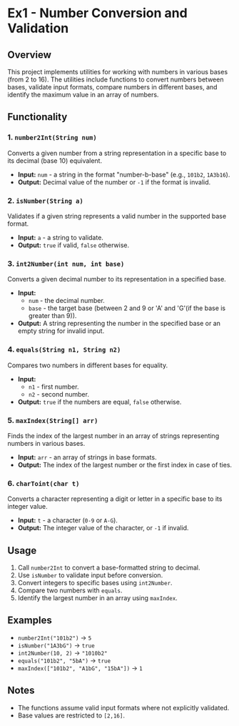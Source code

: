 # Ex1 - Number Conversion and Validation

## Overview
This project implements utilities for working with numbers in various bases (from 2 to 16). The utilities include functions to convert numbers between bases, validate input formats, compare numbers in different bases, and identify the maximum value in an array of numbers.

## Functionality

### 1. `number2Int(String num)`
Converts a given number from a string representation in a specific base to its decimal (base 10) equivalent.
- **Input:** `num` - a string in the format "number-b-base" (e.g., `101b2`, `1A3b16`).
- **Output:** Decimal value of the number or `-1` if the format is invalid.

### 2. `isNumber(String a)`
Validates if a given string represents a valid number in the supported base format.
- **Input:** `a` - a string to validate.
- **Output:** `true` if valid, `false` otherwise.

### 3. `int2Number(int num, int base)`
Converts a given decimal number to its representation in a specified base.
- **Input:**
  - `num` - the decimal number.
  - `base` - the target base (between 2 and 9 or 'A' and 'G'(if the base is greater than 9)).
- **Output:** A string representing the number in the specified base or an empty string for invalid input.

### 4. `equals(String n1, String n2)`
Compares two numbers in different bases for equality.
- **Input:**
  - `n1` - first number.
  - `n2` - second number.
- **Output:** `true` if the numbers are equal, `false` otherwise.

### 5. `maxIndex(String[] arr)`
Finds the index of the largest number in an array of strings representing numbers in various bases.
- **Input:** `arr` - an array of strings in base formats.
- **Output:** The index of the largest number or the first index in case of ties.

### 6. `charToint(char t)`
Converts a character representing a digit or letter in a specific base to its integer value.
- **Input:** `t` - a character (`0-9` or `A-G`).
- **Output:** The integer value of the character, or `-1` if invalid.

## Usage
1. Call `number2Int` to convert a base-formatted string to decimal.
2. Use `isNumber` to validate input before conversion.
3. Convert integers to specific bases using `int2Number`.
4. Compare two numbers with `equals`.
5. Identify the largest number in an array using `maxIndex`.

## Examples
- `number2Int("101b2")` → `5`
- `isNumber("1A3bG")` → `true`
- `int2Number(10, 2)` → `"1010b2"`
- `equals("101b2", "5bA")` → `true`
- `maxIndex(["101b2", "A1bG", "15bA"])` → `1`

## Notes
- The functions assume valid input formats where not explicitly validated.
- Base values are restricted to `[2,16]`.

